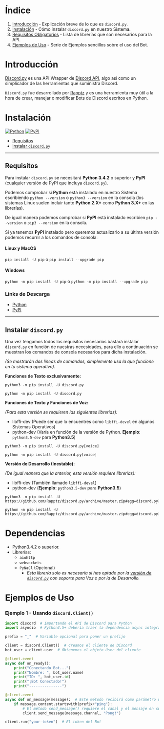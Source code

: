 # Índice

1. [Introducción](#introduccion) - Explicación breve de lo que es `discord.py`.
2. [Instalación](#instalacion) - Cómo instalar `discord.py` en nuestro Sistema.
3. [Requisitos Obligatorios](#dependencias) - Lista de librerías que son necesarios para la API.
4. [Ejemplos de Uso](#ejemplos-de-uso) - Serie de Ejemplos sencillos sobre el uso del Bot.

# Introducción

[Discord.py](https://github.com/Rapptz/discord.py "Discord.py GitHub") es una API Wrapper de [Discord API](https://discordapp.com/developers/docs/intro "Discord API Documentation"), algo así como un simplicador de las herramientas que suministra Discord.

`Discord.py` fue desarrollado por [Rapptz](https://github.com/Rapptz) y es una herramienta muy útil a la hora de crear, manejar o modificar Bots de Discord escritos en Python.

# Instalación

[![Python](https://img.shields.io/badge/Python-3.4.2+-green.svg?style=flat-square)](https://www.python.org/downloads/ "Download Python")
[![PyPI](https://img.shields.io/badge/PyPI-Lastest-blue.svg?style=flat-square)](https://pypi.org/project/pip/ "Download pip")

- [Requisitos](##requisitos)
- [Instalar `discord.py`](##instalar-discord.py)

---

## Requisitos

Para instalar `discord.py` se necesitará **Python 3.4.2** o superior y **PyPI** (cualquier versión de PyPI que incluya `discord.py`).

Podemos comprobar si **Python** está instalado en nuestro Sistema escribiendo `python --version` o `python3 --version` en la consola (los sistemas Linux suelen incluir tanto **Python 2.X+** como **Python 3.X+** en las librerías).

De igual manera podemos comprobar si **PyPI** está instalado escribien `pip --version` o `pip3 --version` en la consola.

Si ya tenemos **PyPI** instalado pero queremos actualizarlo a su última versión podemos recurrir a los comandos de consola:

#### Linux y MacOS

`pip install -U pip` o `pip install --upgrade pip`

#### Windows

`python -m pip install -U pip` o `python -m pip install --upgrade pip`

### Links de Descarga

- [Python](https://www.python.org/downloads/ "Download Python")
- [PyPI](https://pypi.org/project/pip/ "Download PyPI")

---

## Instalar `discord.py`

Una vez tengamos todos los requisitos necesarios bastará instalar `discord.py` en función de nuestras necesidades, para ello a continuación se muestran los comandos de consola necesarios para dicha instalación.

*(Se mostrarán dos líneas de comandos, simplemente usa la que funcione en tu sistema operativo).*

**Funciones de Texto exclusivamente:**

```
python3 -m pip install -U discord.py
```

```
python -m pip install -U discord.py
```

**Funciones de Texto y Funciones de Voz:**

*(Para esta versión se requieren las siguientes librerías):*

- libffi-dev (Puede ser que lo encuentres como `libffi-devel` en algunos Sistemas Operativos)
- python-dev (Varía en función de la versión de Python. **Ejemplo:** `python3.5-dev` para **Python3.5**)

```
python3 -m pip install -U discord.py[voice]
```

```
python -m pip install -U discord.py[voice]
```

**Versión de Desarrollo (Inestable):**

*(De igual manera que la anterior, esta versión requiere librerías):*

- libffi-dev (También llamado `libffi-devel`)
- python-dev (**Ejemplo:** `python3.5-dev` para **Python3.5**)

```
python3 -m pip install -U https://github.com/Rapptz/discord.py/archive/master.zip#egg=discord.py[voice]
```

```
python -m pip install -U https://github.com/Rapptz/discord.py/archive/master.zip#egg=discord.py[voice]
```

# Dependencias

- Python3.4.2 o superior.
- Librerías:
  - `aiohttp`
  - `websockets`
  - `PyNaCl` (Opcional)
    - *Esta librería solo es necesaria si has optado por la [versión de `discord.py`](##instalar-discord.py) con soporte para Voz o por la de Desarrollo.*

# Ejemplos de Uso

### Ejemplo 1 - Usando `discord.Client()`

```Python
import discord  # Importando el API de Discord para Python
import asyncio  # Python3.5+ debería traer la dependencia async integrada

prefix = "_"  # Variable opcional para poner un prefijo

client = discord.Client()  # Creamos el cliente de Discord
bot_user = client.user  # Obtenemos el objeto User del cliente

@client.event
async def on_ready():
    print("Conectando Bot...")
    print("Nombre: ", bot_user.name)
    print("ID: ", bot_user.id)
    print("¡Bot Conectado!")
    print("---------------")

@client.event
async def on_message(message):  # Este método recibirá como parámetro un objeto Message
    if message.content.startswith(prefix+"ping"):
        # El método send_message() requiere el canal y el mensaje en sus parámetros
        client.send_message(message.channel, "Pong!")

client.run("your-token")  # El token del Bot
```